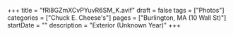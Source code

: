 +++
title = "fRl8GZmXCvPYuvR6SM_K.avif"
draft = false
tags = ["Photos"]
categories = ["Chuck E. Cheese's"]
pages = ["Burlington, MA (10 Wall St)"]
startDate = ""
description = "Exterior (Unknown Year)"
+++
